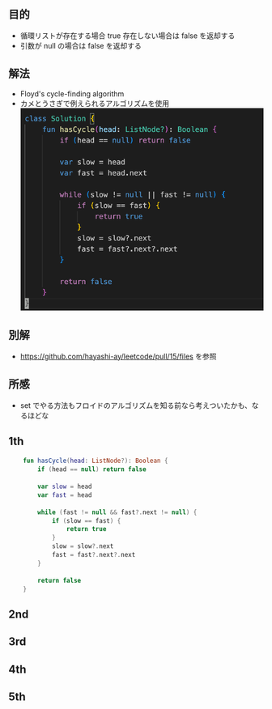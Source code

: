 ## 目的
- 循環リストが存在する場合 true 存在しない場合は false を返却する
- 引数が null の場合は false を返却する


## 解法
- Floyd's cycle-finding algorithm
- カメとうさぎで例えられるアルゴリズムを使用
![alt text](image.png)


## 別解
- https://github.com/hayashi-ay/leetcode/pull/15/files を参照

## 所感
- set でやる方法もフロイドのアルゴリズムを知る前なら考えついたかも、なるほどな

## 1th
```kotlin
    fun hasCycle(head: ListNode?): Boolean {
        if (head == null) return false

        var slow = head
        var fast = head

        while (fast != null && fast?.next != null) {
            if (slow == fast) {
                return true
            }
            slow = slow?.next
            fast = fast?.next?.next
        }

        return false
    }
```

## 2nd

## 3rd

## 4th

## 5th